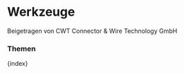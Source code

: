 # Werkzeuge

<span class="text-muted contributed-by">Beigetragen von CWT Connector & Wire Technology GmbH</span> 

### Themen

{index}
